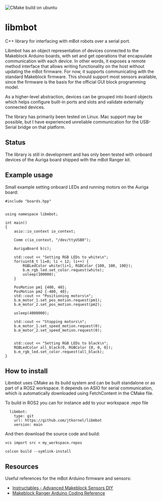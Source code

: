 ![CMake build on ubuntu](https://github.com/jtkornel/libmbot/actions/workflows/cmake-single-platform.yml/badge.svg)

# libmbot
C++ library for interfacing with mBot robots over a serial port.

Libmbot has an object representation of devices connected to the Makeblock Arduino boards, with set and get operations that encapsulate communication with each device. In other words, it exposes a remote method interface that allows writing functionality on the host without updating the mBot firmware. For now, it supports communicating with the standard Makeblock firmware. This should support most sensors available, since the firmware is the basis for the official GUI block programming model.

As a higher-level abstraction, devices can be grouped into board objects which helps configure built-in ports and slots and validate externally connected devices.

The library has primarily been tested on Linux. Mac support may be possible, but I have experienced unreliable communication for the USB-Serial bridge on that platform.

## Status
The library is still in development and has only been tested with onboard devices of the Auriga board shipped with the mBot Ranger kit.

## Example usage

Small example setting onboard LEDs and running motors on the Auriga board:

```
#include "boards.hpp"


using namespace libmbot;

int main()
{
    asio::io_context io_context;

    Comm c(io_context, "/dev/ttyUSB0");

    AurigaBoard b(c);

    std::cout << "Setting RGB LEDs to white\n";
    for(uint8_t li=0; li < 12; li++) {
        RGBLedColor white(li+1, RGBColor {100, 100, 100});
        b.m_rgb_led.set_color.request(white);
        usleep(100000);
    }

    PosMotion pm1 {400, 40};
    PosMotion pm2 {-400, 40};
    std::cout << "Positioning motors\n";
    b.m_motor_1.set_pos_motion.request(pm1);
    b.m_motor_2.set_pos_motion.request(pm2);

    usleep(4000000);

    std::cout << "Stopping motors\n";
    b.m_motor_1.set_speed_motion.request(0);
    b.m_motor_2.set_speed_motion.request(0);


    std::cout << "Setting RGB LEDs to black\n";
    RGBLedColor all_black(0, RGBColor {0, 0, 0});
    b.m_rgb_led.set_color.request(all_black);
}
```

## How to install

Libmbot uses CMake as its build system and can be built standalone or as part of a ROS2 workspace. It depends on ASIO for serial communication, which is automatically downloaded using FetchContent in the CMake file.

To build in ROS2 you can for instance add to your workspace .repo file
```
  libmbot:
    type: git
    url: https://github.com/jtkornel/libmbot
    version: main

```
And then download the source code and build:
```
vcs import src < my_workspace.repos

colcon build --symlink-install
```
## Resources
Useful references for the mBot Arduino firmware and sensors:
* [Instructables - Advanced Makeblock Sensors DIY](https://www.instructables.com/Advanced-Makeblock-Sensors-DIY/)
* [Makeblock Ranger Arduino Coding Reference](https://docs.google.com/document/d/1EpMWJo9pP2J_pstzXA-XHK8t00Z70SCZYwZ_Kl7VLuw)
